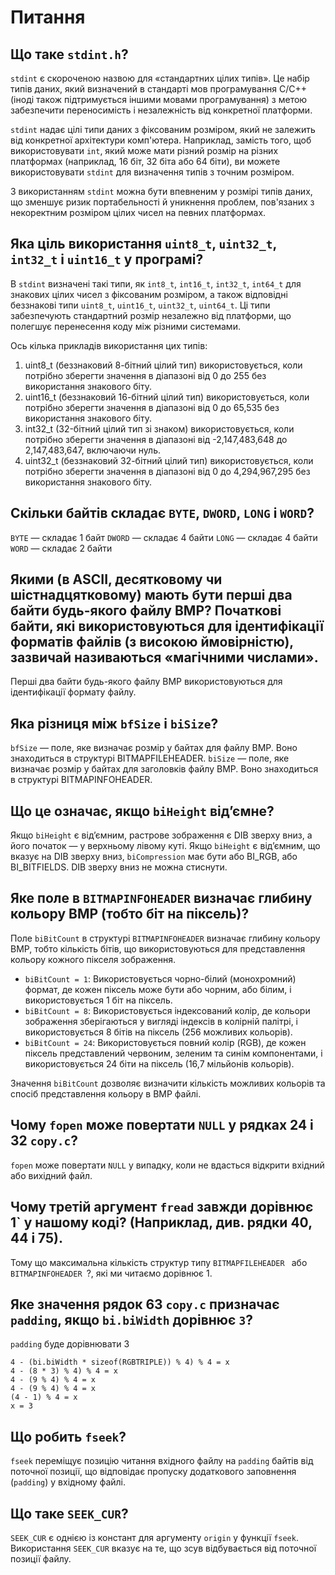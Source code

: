 # Питання

## Що таке `stdint.h`?

`stdint` є скороченою назвою для «стандартних цілих типів». Це набір типів даних, який визначений в стандарті мов програмування C/C++ (іноді також підтримується іншими мовами програмування) з метою забезпечити переносимість і незалежність від конкретної платформи.

`stdint` надає цілі типи даних з фіксованим розміром, який не залежить від конкретної архітектури комп'ютера. Наприклад, замість того, щоб використовувати `int`, який може мати різний розмір на різних платформах (наприклад, 16 біт, 32 біта або 64 біти), ви можете використовувати `stdint` для визначення типів з точним розміром.

З використанням `stdint` можна бути впевненим у розмірі типів даних, що зменшує ризик портабельності й уникнення проблем, пов'язаних з некоректним розміром цілих чисел на певних платформах.

## Яка ціль використання `uint8_t`, `uint32_t`, `int32_t` і `uint16_t` у програмі?

В `stdint` визначені такі типи, як `int8_t`, `int16_t`, `int32_t`, `int64_t` для знакових цілих чисел з фіксованим розміром, а також відповідні беззнакові типи `uint8_t`, `uint16_t`, `uint32_t`, `uint64_t`. Ці типи забезпечують стандартний розмір незалежно від платформи, що полегшує перенесення коду між різними системами.

Ось кілька прикладів використання цих типів:

1. uint8_t (беззнаковий 8-бітний цілий тип) використовується, коли потрібно зберегти значення в діапазоні від 0 до 255 без використання знакового біту.
2. uint16_t (беззнаковий 16-бітний цілий тип) використовується, коли потрібно зберегти значення в діапазоні від 0 до 65,535 без використання знакового біту.
3. int32_t (32-бітний цілий тип зі знаком) використовується, коли потрібно зберегти значення в діапазоні від -2,147,483,648 до 2,147,483,647, включаючи нуль.
4. uint32_t (беззнаковий 32-бітний цілий тип) використовується, коли потрібно зберегти значення в діапазоні від 0 до 4,294,967,295 без використання знакового біту.

## Скільки байтів складає `BYTE`, `DWORD`, `LONG` і `WORD`?

`BYTE` — складає 1 байт
`DWORD` — складає 4 байти
`LONG` — складає 4 байти
`WORD` — складає 2 байти

## Якими (в ASCII, десятковому чи шістнадцятковому) мають бути перші два байти будь-якого файлу BMP? Початкові байти, які використовуються для ідентифікації форматів файлів (з високою ймовірністю), зазвичай називаються «магічними числами».

Перші два байти будь-якого файлу BMP використовуються для ідентифікації формату файлу.

## Яка різниця між `bfSize` і `biSize`?

`bfSize` — поле, яке визначає розмір у байтах для файлу BMP. Воно знаходиться в структурі BITMAPFILEHEADER.
`biSize` — поле, яке визначає розмір у байтах для заголовків файлу BMP. Воно знаходиться в структурі BITMAPINFOHEADER.

## Що це означає, якщо `biHeight` від’ємне?

Якщо `biHeight` є від’ємним, растрове зображення є DIB зверху вниз, а його початок — у верхньому лівому куті. Якщо `biHeight` є від’ємним, що вказує на DIB зверху вниз, `biCompression` має бути або BI_RGB, або BI_BITFIELDS. DIB зверху вниз не можна стиснути.

## Яке поле в `BITMAPINFOHEADER` визначає глибину кольору BMP (тобто біт на піксель)?

Поле `biBitCount` в структурі `BITMAPINFOHEADER` визначає глибину кольору BMP, тобто кількість бітів, що використовуються для представлення кольору кожного пікселя зображення.

-   `biBitCount = 1`: Використовується чорно-білий (монохромний) формат, де кожен піксель може бути або чорним, або білим, і використовується 1 біт на піксель.
-   `biBitCount = 8`: Використовується індексований колір, де кольори зображення зберігаються у вигляді індексів в колірній палітрі, і використовується 8 бітів на піксель (256 можливих кольорів).
-   `biBitCount = 24`: Використовується повний колір (RGB), де кожен піксель представлений червоним, зеленим та синім компонентами, і використовується 24 біти на піксель (16,7 мільйонів кольорів).

Значення `biBitCount` дозволяє визначити кількість можливих кольорів та спосіб представлення кольору в BMP файлі.

## Чому `fopen` може повертати `NULL` у рядках 24 і 32 `copy.c`?

`fopen` може повертати `NULL` у випадку, коли не вдасться відкрити вхідний або вихідний файл.

## Чому третій аргумент `fread` завжди дорівнює 1` у нашому коді? (Наприклад, див. рядки 40, 44 і 75).

Тому що максимальна кількість структур типу `BITMAPFILEHEADER ` або `BITMAPINFOHEADER `?, які ми читаємо дорівнює 1.

## Яке значення рядок 63 `copy.c` призначає `padding`, якщо `bi.biWidth` дорівнює `3`?

`padding` буде дорівнювати 3

```
4 - (bi.biWidth * sizeof(RGBTRIPLE)) % 4) % 4 = x
4 - (8 * 3) % 4) % 4 = x
4 - (9 % 4) % 4 = x
4 - (9 % 4) % 4 = x
(4 - 1) % 4 = x
x = 3
```

## Що робить `fseek`?

`fseek` переміщує позицію читання вхідного файлу на `padding` байтів від поточної позиції, що відповідає пропуску додаткового заповнення (`padding`) у вхідному файлі.

## Що таке `SEEK_CUR`?

`SEEK_CUR` є однією із констант для аргументу `origin` у функції `fseek`. Використання `SEEK_CUR` вказує на те, що зсув відбувається від поточної позиції файлу.
